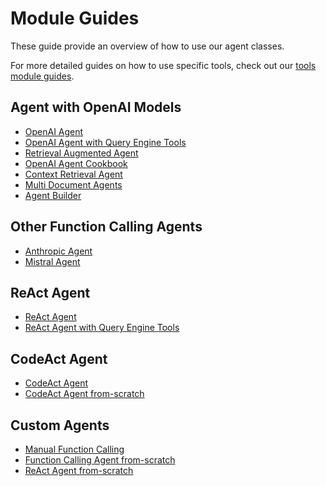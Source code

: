# Module Guides

These guide provide an overview of how to use our agent classes.

For more detailed guides on how to use specific tools, check out our [tools module guides](/python/framework/module_guides/deploying/agents/tools).

## Agent with OpenAI Models

- [OpenAI Agent](/python/examples/workflow/function_calling_agent)
- [OpenAI Agent with Query Engine Tools](/python/examples/agent/openai_agent_with_query_engine)
- [Retrieval Augmented Agent](/python/examples/agent/openai_agent_retrieval)
- [OpenAI Agent Cookbook](/python/examples/agent/openai_agent_query_cookbook)
- [Context Retrieval Agent](/python/examples/agent/openai_agent_context_retrieval)
- [Multi Document Agents](/python/examples/agent/multi_document_agents-v1)
- [Agent Builder](/python/examples/agent/agent_builder)

## Other Function Calling Agents

- [Anthropic Agent](/python/examples/agent/anthropic_agent)
- [Mistral Agent](/python/examples/agent/mistral_agent)

## ReAct Agent

- [ReAct Agent](/python/examples/agent/react_agent)
- [ReAct Agent with Query Engine Tools](/python/examples/agent/react_agent_with_query_engine)

## CodeAct Agent

- [CodeAct Agent](/python/examples/agent/code_act_agent)
- [CodeAct Agent from-scratch](/python/examples/agent/from_scratch_code_act_agent)

## Custom Agents

- [Manual Function Calling](/python/framework/understanding/using_llms/#tool-calling)
- [Function Calling Agent from-scratch](/python/examples/workflow/function_calling_agent)
- [ReAct Agent from-scratch](/python/examples/workflow/react_agent)
